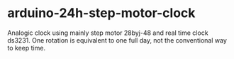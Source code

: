 # arduino-24h-step-motor-clock

Analogic clock using mainly step motor 28byj-48 and real time clock ds3231. One rotation is equivalent to one full day, not the conventional way to keep time.
